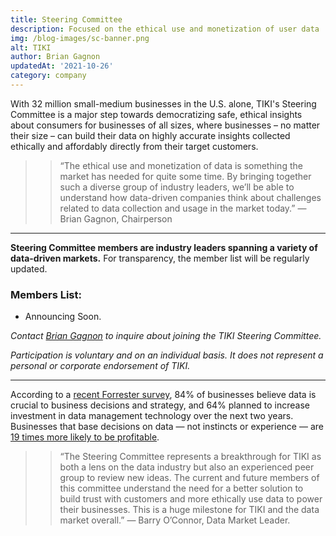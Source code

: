 ```yaml
---
title: Steering Committee
description: Focused on the ethical use and monetization of user data
img: /blog-images/sc-banner.png
alt: TIKI
author: Brian Gagnon
updatedAt: '2021-10-26'
category: company
---
```

With 32 million small-medium businesses in the U.S. alone, TIKI's Steering Committee is a major step towards
democratizing safe, ethical insights about consumers for businesses of all sizes, where businesses – no matter their
size – can build their data on highly accurate insights collected ethically and affordably directly from their target
customers.

>> “The ethical use and monetization of data is something the market has needed for quite some time. By bringing together such a diverse group of industry leaders, we’ll be able to understand how data-driven companies think about challenges related to data collection and usage in the market today.” — Brian Gagnon, Chairperson

---

**Steering Committee members are industry leaders spanning a variety of data-driven markets.** For transparency, the member list will be regularly updated.

### Members List: 
* Announcing Soon.

*Contact [Brian Gagnon](mailto:brian@mytiki.com) to inquire about joining the TIKI Steering Committee.*

*Participation is voluntary and on an individual basis. It does not represent a personal or corporate endorsement of TIKI.*

---

According to a [recent Forrester survey](https://www.collibra.com/wp-content/uploads/The-Business-Impact-of-Data-Intelligent-Management_FINAL.pdf), 84% of businesses believe data is crucial to business decisions and strategy,
and 64% planned to increase investment in data management technology over the next two years. Businesses that base
decisions on data — not instincts or experience — are [19 times more likely to be profitable](https://cognopia.com/data-driven-business-the-ultimate-guide/).

>> “The Steering Committee represents a breakthrough for TIKI as both a lens on the data industry but also an experienced peer group to review new ideas. The current and future members of this committee understand the need for a better solution to build trust with customers and more ethically use data to power their businesses. This is a huge milestone for TIKI and the data market overall.” — Barry O’Connor, Data Market Leader. 

